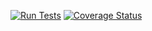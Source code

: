 [![Run Tests](https://github.com/kristiania-pg6301-2022/pg6301-innlevering-ChristofferEastcastle/actions/workflows/test.yml/badge.svg)](https://github.com/kristiania-pg6301-2022/pg6301-innlevering-ChristofferEastcastle/actions/workflows/test.yml)
[![Coverage Status](https://coveralls.io/repos/github/kristiania-pg6301-2022/pg6301-innlevering-ChristofferEastcastle/badge.svg)](https://coveralls.io/github/kristiania-pg6301-2022/pg6301-innlevering-ChristofferEastcastle)